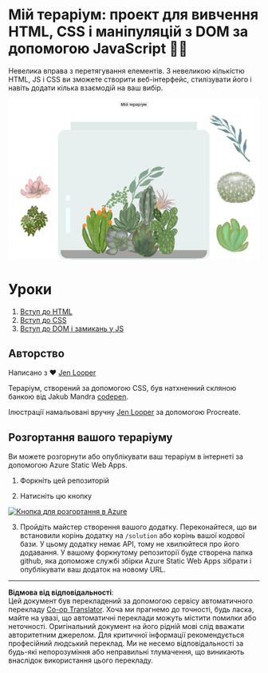 <!--
CO_OP_TRANSLATOR_METADATA:
{
  "original_hash": "7965cd2bc5dc92ad888dc4c6ab2ab70a",
  "translation_date": "2025-08-27T22:34:33+00:00",
  "source_file": "3-terrarium/README.md",
  "language_code": "uk"
}
-->
# Мій тераріум: проект для вивчення HTML, CSS і маніпуляцій з DOM за допомогою JavaScript 🌵🌱

Невелика вправа з перетягування елементів. З невеликою кількістю HTML, JS і CSS ви зможете створити веб-інтерфейс, стилізувати його і навіть додати кілька взаємодій на ваш вибір.

![мій тераріум](../../../translated_images/screenshot_gray.0c796099a1f9f25e40aa55ead81f268434c00af30d7092490759945eda63067d.uk.png)

# Уроки

1. [Вступ до HTML](./1-intro-to-html/README.md)
2. [Вступ до CSS](./2-intro-to-css/README.md)
3. [Вступ до DOM і замикань у JS](./3-intro-to-DOM-and-closures/README.md)

## Авторство

Написано з ♥️ [Jen Looper](https://www.twitter.com/jenlooper)

Тераріум, створений за допомогою CSS, був натхненний скляною банкою від Jakub Mandra [codepen](https://codepen.io/Rotarepmi/pen/rjpNZY).

Ілюстрації намальовані вручну [Jen Looper](http://jenlooper.com) за допомогою Procreate.

## Розгортання вашого тераріуму

Ви можете розгорнути або опублікувати ваш тераріум в інтернеті за допомогою Azure Static Web Apps.

1. Форкніть цей репозиторій

2. Натисніть цю кнопку

[![Кнопка для розгортання в Azure](https://aka.ms/deploytoazurebutton)](https://portal.azure.com/?feature.customportal=false&WT.mc_id=academic-77807-sagibbon#create/Microsoft.StaticApp)

3. Пройдіть майстер створення вашого додатку. Переконайтеся, що ви встановили корінь додатку на `/solution` або корінь вашої кодової бази. У цьому додатку немає API, тому не хвилюйтеся про його додавання. У вашому форкнутому репозиторії буде створена папка github, яка допоможе службі збірки Azure Static Web Apps зібрати і опублікувати ваш додаток на новому URL.

---

**Відмова від відповідальності**:  
Цей документ був перекладений за допомогою сервісу автоматичного перекладу [Co-op Translator](https://github.com/Azure/co-op-translator). Хоча ми прагнемо до точності, будь ласка, майте на увазі, що автоматичні переклади можуть містити помилки або неточності. Оригінальний документ на його рідній мові слід вважати авторитетним джерелом. Для критичної інформації рекомендується професійний людський переклад. Ми не несемо відповідальності за будь-які непорозуміння або неправильні тлумачення, що виникають внаслідок використання цього перекладу.